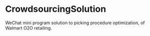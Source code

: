 # CrowdsourcingSolution
WeChat mini program solution to picking procedure optimization, of Walmart O2O retailing.
